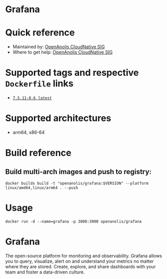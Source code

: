 # Grafana

# Quick reference

- Maintained by: [OpenAnolis CloudNative SIG](https://openanolis.cn/sig/cloud-native)
- Where to get help: [OpenAnolis CloudNative SIG](https://openanolis.cn/sig/cloud-native)

# Supported tags and respective `Dockerfile` links

- [`7.5.11-8.6`, `latest`](https://gitee.com/anolis/docker-images/blob/master/grafana/7.5.11/8.6/Dockerfile)

# Supported architectures

- arm64, x86-64

# Build reference

## Build multi-arch images and push to registry:
```shell
docker buildx build -t "openanolis/grafana:$VERSION" --platform linux/amd64,linux/arm64 . --push
```

# Usage
```shell
docker run -d --name=grafana -p 3000:3000 openanolis/grafana
```

# Grafana
The open-source platform for monitoring and observability. Grafana allows you to query, visualize, alert on and understand your metrics no matter where they are stored. Create, explore, and share dashboards with your team and foster a data-driven culture.
